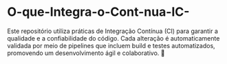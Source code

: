 # O-que-Integra-o-Cont-nua-IC-
Este repositório utiliza práticas de Integração Contínua (CI) para garantir a qualidade e a confiabilidade do código. Cada alteração é automaticamente validada por meio de pipelines que incluem build e testes automatizados, promovendo um desenvolvimento ágil e colaborativo. 🚀
